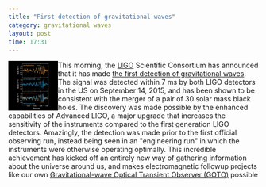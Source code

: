```yaml
---
title: "First detection of gravitational waves"
category: gravitational waves
layout: post
time: 17:31
---
```

<!-- header generated from blosxom format post; make_header.pl 23.1.2022 -->
<p>
<a href="https://www.ligo.caltech.edu/image/ligo20160211a"><img src="/images/ligo20160211a.jpg" width="100" align="left"></a>
This morning, the <a href="http://ligo.org">LIGO</a> Scientific Consortium has announced that it has made 
<a href="http://ligo.org/news/detection-press-release.pdf">the first detection of gravitational waves</a>. The signal was detected within 7 ms by both LIGO detectors in the US on September 14, 2015, and has been shown to be consistent with the merger of a pair of 30 solar mass black holes. The discovery was made possible by the enhanced capabilities of Advanced LIGO, a major upgrade that increases the sensitivity of the instruments compared to the first generation LIGO detectors. Amazingly, the detection was made prior to the first official observing run, instead being seen in an "engineering run" in which the instruments were otherwise operating optimally. This incredible achievement has  kicked off an entirely new way of gathering information about the universe around us, and makes electromagnetic followup projects like our own
<a href="http://goto-observatory.org">Gravitational-wave Optical Transient Observer (GOTO)</a> possible 
